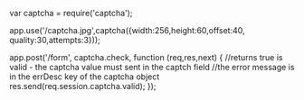 
var captcha = require('captcha');

app.use('/captcha.jpg',captcha({width:256,height:60,offset:40, quality:30,attempts:3}));

app.post('/form', captcha.check, function (req,res,next) {
	//returns true is valid - the captcha value must sent in the captch field
	//the error message is in the errDesc key of the captcha object
	res.send(req.session.captcha.valid);
});


    